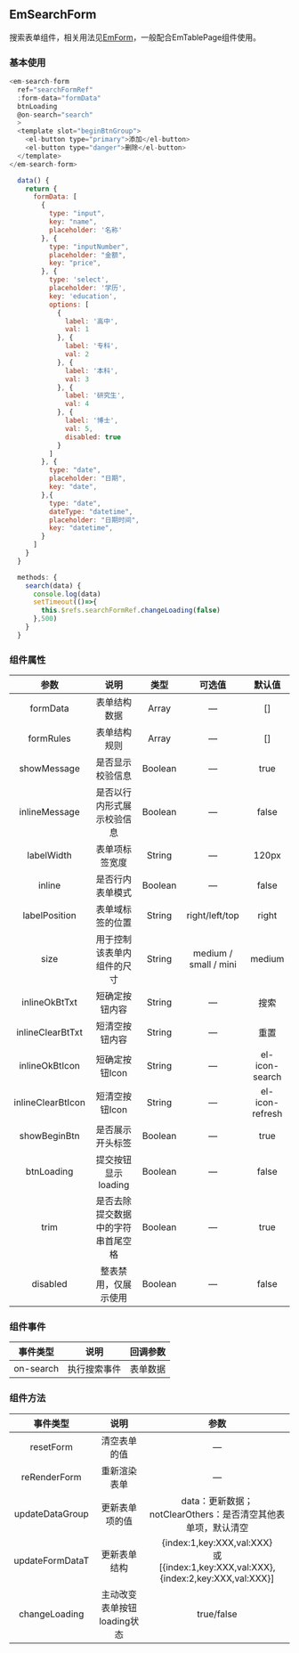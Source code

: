 ## EmSearchForm

搜索表单组件，相关用法见[EmForm](../EmForm/README.md)，一般配合EmTablePage组件使用。

### 基本使用

````javascript
<em-search-form 
  ref="searchFormRef" 
  :form-data="formData" 
  btnLoading
  @on-search="search"
  >
  <template slot="beginBtnGroup">
    <el-button type="primary">添加</el-button>
    <el-button type="danger">删除</el-button>
  </template>
</em-search-form>

  data() {
    return {
      formData: [
        {
          type: "input",
          key: "name",
          placeholder: '名称'
        }, {
          type: "inputNumber",
          placeholder: "金额",
          key: "price",
        }, {
          type: 'select',
          placeholder: '学历',
          key: 'education',
          options: [
            {
              label: '高中',
              val: 1
            }, {
              label: '专科',
              val: 2
            }, {
              label: '本科',
              val: 3
            }, {
              label: '研究生',
              val: 4
            }, {
              label: '博士',
              val: 5,
              disabled: true
            }
          ]
        }, {
          type: "date",
          placeholder: "日期",
          key: "date",
        },{
          type: "date",
          dateType: "datetime",
          placeholder: "日期时间",
          key: "datetime",
        }
      ]
    }
  }

  methods: {
    search(data) {
      console.log(data)
      setTimeout(()=>{
        this.$refs.searchFormRef.changeLoading(false)
      },500)
    }
  }
````

### 组件属性

|        参数         |        说明         |   类型    |          可选值          |       默认值       |
|:-----------------:|:-----------------:|:-------:|:---------------------:|:---------------:|
|     formData      |      表单结构数据       |  Array  |           —           |       []        |
|     formRules     |      表单结构规则       |  Array  |           —           |       []        |
|    showMessage    |     是否显示校验信息      | Boolean |           —           |      true       |
|   inlineMessage   |   是否以行内形式展示校验信息   | Boolean |           —           |      false      |
|    labelWidth     |      表单项标签宽度      | String  |           —           |      120px      |
|      inline       |     是否行内表单模式      | Boolean |           —           |      false      |
|   labelPosition   |     表单域标签的位置      | String  |    right/left/top     |      right      |
|       size        |   用于控制该表单内组件的尺寸   | String  | medium / small / mini |     medium      |
|   inlineOkBtTxt   |      短确定按钮内容      | String  |           —           |       搜索        |
| inlineClearBtTxt  |      短清空按钮内容      | String  |           —           |       重置        |
|  inlineOkBtIcon   |     短确定按钮Icon     | String  |           —           | el-icon-search  |
| inlineClearBtIcon |     短清空按钮Icon     | String  |           —           | el-icon-refresh |
|   showBeginBtn    |     是否展示开头标签      | Boolean |          —          |      true       |
|    btnLoading     |   提交按钮显示loading   | Boolean |           —           |      false      |
|       trim        | 是否去除提交数据中的字符串首尾空格 | Boolean |           —           |      true       |
|     disabled      |    整表禁用，仅展示使用     | Boolean |           —           |      false      |

### 组件事件

|   事件类型    |   说明   | 回调参数 |
|:---------:|:------:|:----:|
| on-search | 执行搜索事件 | 表单数据 |

### 组件方法

|      事件类型       |        说明         |                                            参数                                             |
|:---------------:|:-----------------:|:-----------------------------------------------------------------------------------------:|
|    resetForm    |      清空表单的值       |                                             —                                             |
|  reRenderForm   |      重新渲染表单       |                                             —                                             |
| updateDataGroup |      更新表单项的值      |                          data：更新数据；notClearOthers：是否清空其他表单项，默认清空                          |
| updateFormDataT |      更新表单结构       | {index:1,key:XXX,val:XXX}<br/>或<br/>[{index:1,key:XXX,val:XXX},{index:2,key:XXX,val:XXX}] |
|  changeLoading  | 主动改变表单按钮loading状态 |                                        true/false                                         |
